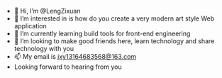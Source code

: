 - 👋 Hi, I’m @LengZixuan
- 👀 I’m interested in is how do you create a very modern art style Web application
- 🌱 I’m currently learning build tools for front-end engineering
- 💞️ I’m looking to make good friends here, learn technology and share technology with you
- 📫 My email is jxy13164683568@163.com 
-    Looking forward to hearing from you

<!---
937831943/937831943 is a ✨ special ✨ repository because its `README.md` (this file) appears on your GitHub profile.
You can click the Preview link to take a look at your changes.
--->

